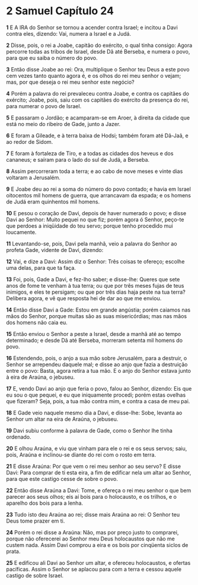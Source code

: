 # 2 Samuel Capítulo 24

**1** 	E A IRA do Senhor se tornou a acender contra Israel; e incitou a Davi contra eles, dizendo: Vai, numera a Israel e a Judá.

**2** 	Disse, pois, o rei a Joabe, capitão do exército, o qual tinha consigo: Agora percorre todas as tribos de Israel, desde Dã até Berseba, e numera o povo, para que eu saiba o número do povo.

**3** 	Então disse Joabe ao rei: Ora, multiplique o Senhor teu Deus a este povo cem vezes tanto quanto agora é, e os olhos do rei meu senhor o vejam; mas, por que deseja o rei meu senhor este negócio?

**4** 	Porém a palavra do rei prevaleceu contra Joabe, e contra os capitães do exército; Joabe, pois, saiu com os capitães do exército da presença do rei, para numerar o povo de Israel.

**5** 	E passaram o Jordão; e acamparam-se em Aroer, à direita da cidade que está no meio do ribeiro de Gade, junto a Jazer.

**6** 	E foram a Gileade, e à terra baixa de Hodsi; também foram até Dã-Jaã, e ao redor de Sidom.

**7** 	E foram à fortaleza de Tiro, e a todas as cidades dos heveus e dos cananeus; e saíram para o lado do sul de Judá, a Berseba.

**8** 	Assim percorreram toda a terra; e ao cabo de nove meses e vinte dias voltaram a Jerusalém.

**9** 	E Joabe deu ao rei a soma do número do povo contado; e havia em Israel oitocentos mil homens de guerra, que arrancavam da espada; e os homens de Judá eram quinhentos mil homens.

**10** 	E pesou o coração de Davi, depois de haver numerado o povo; e disse Davi ao Senhor: Muito pequei no que fiz; porém agora ó Senhor, peço-te que perdoes a iniqüidade do teu servo; porque tenho procedido mui loucamente.

**11** 	Levantando-se, pois, Davi pela manhã, veio a palavra do Senhor ao profeta Gade, vidente de Davi, dizendo:

**12** 	Vai, e dize a Davi: Assim diz o Senhor: Três coisas te ofereço; escolhe uma delas, para que ta faça.

**13** 	Foi, pois, Gade a Davi, e fez-lho saber; e disse-lhe: Queres que sete anos de fome te venham à tua terra; ou que por três meses fujas de teus inimigos, e eles te persigam; ou que por três dias haja peste na tua terra? Delibera agora, e vê que resposta hei de dar ao que me enviou.

**14** 	Então disse Davi a Gade: Estou em grande angústia; porém caiamos nas mãos do Senhor, porque muitas são as suas misericórdias; mas nas mãos dos homens não caia eu.

**15** 	Então enviou o Senhor a peste a Israel, desde a manhã até ao tempo determinado; e desde Dã até Berseba, morreram setenta mil homens do povo.

**16** 	Estendendo, pois, o anjo a sua mão sobre Jerusalém, para a destruir, o Senhor se arrependeu daquele mal; e disse ao anjo que fazia a destruição entre o povo: Basta, agora retira a tua mão. E o anjo do Senhor estava junto à eira de Araúna, o jebuseu.

**17** 	E, vendo Davi ao anjo que feria o povo, falou ao Senhor, dizendo: Eis que eu sou o que pequei, e eu que iniquamente procedi; porém estas ovelhas que fizeram? Seja, pois, a tua mão contra mim, e contra a casa de meu pai.

**18** 	E Gade veio naquele mesmo dia a Davi, e disse-lhe: Sobe, levanta ao Senhor um altar na eira de Araúna, o jebuseu.

**19** 	Davi subiu conforme à palavra de Gade, como o Senhor lhe tinha ordenado.

**20** 	E olhou Araúna, e viu que vinham para ele o rei e os seus servos; saiu, pois, Araúna e inclinou-se diante do rei com o rosto em terra.

**21** 	E disse Araúna: Por que vem o rei meu senhor ao seu servo? E disse Davi: Para comprar de ti esta eira, a fim de edificar nela um altar ao Senhor, para que este castigo cesse de sobre o povo.

**22** 	Então disse Araúna a Davi: Tome, e ofereça o rei meu senhor o que bem parecer aos seus olhos; eis aí bois para o holocausto, e os trilhos, e o aparelho dos bois para a lenha.

**23** 	Tudo isto deu Araúna ao rei; disse mais Araúna ao rei: O Senhor teu Deus tome prazer em ti.

**24** 	Porém o rei disse a Araúna: Não, mas por preço justo to comprarei, porque não oferecerei ao Senhor meu Deus holocaustos que não me custem nada. Assim Davi comprou a eira e os bois por cinqüenta siclos de prata.

**25** 	E edificou ali Davi ao Senhor um altar, e ofereceu holocaustos, e ofertas pacíficas. Assim o Senhor se aplacou para com a terra e cessou aquele castigo de sobre Israel.

